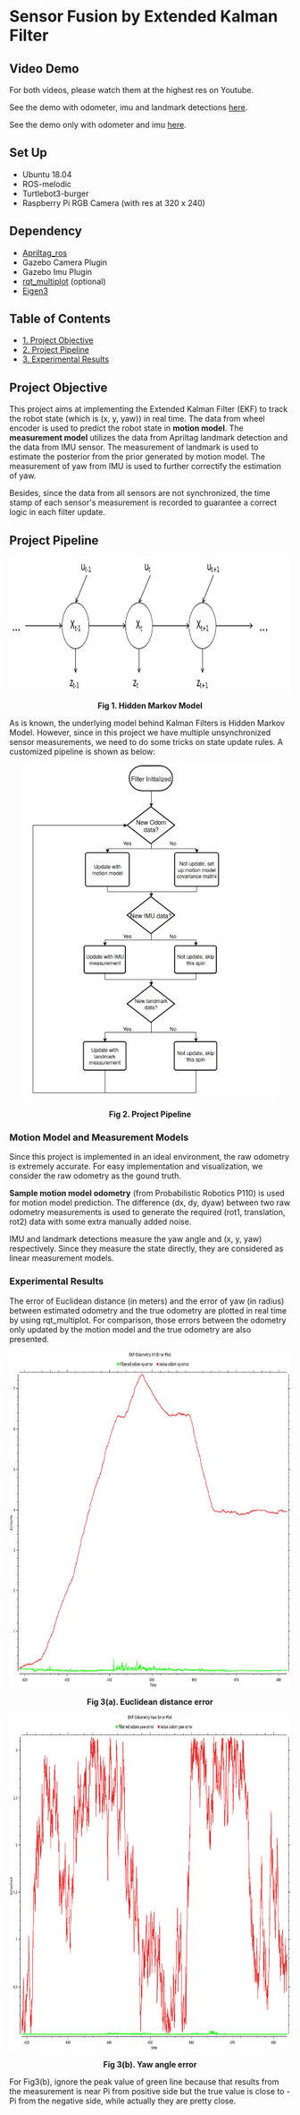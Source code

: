 # Sensor Fusion by Extended Kalman Filter
## Video Demo
For both videos, please watch them at the highest res on Youtube.

See the demo with odometer, imu and landmark detections [here](https://youtu.be/6gxRd_A1yz0).

See the demo only with odometer and imu [here](https://youtu.be/yEdiKWycDxo).

## Set Up
* Ubuntu 18.04
* ROS-melodic
* Turtlebot3-burger
* Raspberry Pi RGB Camera (with res at 320 x 240)

## Dependency
* [Apriltag_ros](http://wiki.ros.org/apriltag_ros)
* Gazebo Camera Plugin
* Gazebo Imu Plugin
* [rqt_multiplot](https://github.com/ANYbotics/rqt_multiplot_plugin) (optional)
* [Eigen3](https://eigen.tuxfamily.org/dox/GettingStarted.html)

## Table of Contents
- [1. Project Objective](#Project-Objective)
- [2. Project Pipeline](#Project-Pipeline)
- [3. Experimental Results](#Experimental-Results)

## Project Objective
This project aims at implementing the Extended Kalman Filter (EKF) to track the robot state (which is (x, y, yaw)) in real time. The data from wheel encoder is used to predict the robot state in **motion model**. The **measurement model** utilizes the data from Apriltag landmark detection and the data from IMU sensor. The measurement of landmark is used to estimate the posterior from the prior generated by motion model. The measurement of yaw from IMU is used to further correctify the estimation of yaw.

Besides, since the data from all sensors are not synchronized, the time stamp of each sensor's measurement is recorded to guarantee a correct logic in each filter update.

## Project Pipeline

<p align = "center">
  <img src = "files/hmm.png" height = "240px">
</p>
<p align="center">
  <b>Fig 1. Hidden Markov Model </b><br>
</p>

As is known, the underlying model behind Kalman Filters is Hidden Markov Model. However, since in this project we have multiple unsynchronized sensor measurements, we need to do some tricks on state update rules. A customized pipeline is shown as below:

<p align = "center">
  <img src = "files/pipeline.png" height = "600px">
</p>
<p align="center">
  <b>Fig 2. Project Pipeline </b><br>
</p>

### Motion Model and Measurement Models
Since this project is implemented in an ideal environment, the raw odometry is extremely accurate. For easy implementation and visualization, we consider the raw odometry as the gound truth.

**Sample motion model odometry** (from Probabilistic Robotics P110) is used for motion model prediction. The difference (dx, dy, dyaw) between two raw odometry measurements is used to generate the required (rot1, translation, rot2) data with some extra manually added noise.

IMU and landmark detections measure the yaw angle and (x, y, yaw) respectively. Since they measure the state directly, they are considered as linear measurement models.

### Experimental Results
The error of Euclidean distance (in meters) and the error of yaw (in radius) between estimated odometry and the true odometry are plotted in real time by using rqt_multiplot. For comparison, those errors between the odometry only updated by the motion model and the true odometry are also presented.

<p align = "center">
  <img src = "files/lm_imu_xy.png" height = "600px">
</p>
<p align="center">
  <b>Fig 3(a). Euclidean distance error </b><br>
</p>

<p align = "center">
  <img src = "files/lm_imu_yaw.png" height = "600px">
</p>
<p align="center">
  <b>Fig 3(b). Yaw angle error </b><br>
</p>

For Fig3(b), ignore the peak value of green line because that results from the measurement is near Pi from positive side but the true value is close to -Pi from the negative side, while actually they are pretty close.
